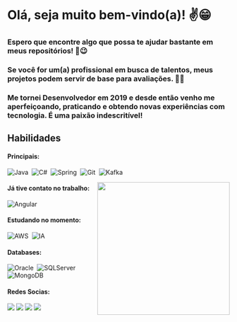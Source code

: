 # Olá, ​seja muito bem-vindo(a)! ✌️​😁

### Espero que encontre algo que possa te ajudar bastante em meus repositórios! 👊​😉​

### Se você for um(a) profissional em busca de talentos, meus projetos podem servir de base para avaliações. 🧑‍💻​

### Me tornei Desenvolvedor em 2019 e desde então venho me aperfeiçoando, praticando e obtendo novas experiências com tecnologia. É uma paixão indescritível!

## Habilidades

#### Principais:

![Java](https://img.icons8.com/?size=100&id=lTKW3iI3wIT0&format=png&color=000000)&nbsp;
![C#](https://img.icons8.com/?size=100&id=Fycm8TUhWmFU&format=png&color=000000)&nbsp;
![Spring](https://img.icons8.com/?size=100&id=90519&format=png&color=000000)&nbsp;
![Git](https://img.icons8.com/?size=100&id=20906&format=png&color=000000)&nbsp;
![Kafka](https://img.icons8.com/?size=100&id=fOhLNqGJsUbJ&format=png&color=000000)&nbsp;

<img src="https://img.freepik.com/free-photo/cyber-security-expert-working-with-technology-neon-lights_23-2151645607.jpg" min-width="300px" max-width="300px" width="300px" align="right">

#### Já tive contato no trabalho:

![Angular](https://img.icons8.com/?size=100&id=l9a5tcSnBwcf&format=png&color=000000)&nbsp;

#### Estudando no momento:

![AWS](https://img.icons8.com/?size=100&id=33039&format=png&color=000000)&nbsp;
![IA](https://img.icons8.com/?size=100&id=97384&format=png&color=000000)&nbsp;

#### Databases:

![Oracle](https://img.icons8.com/?size=100&id=39913&format=png&color=000000)&nbsp;
![SQLServer](https://img.icons8.com/?size=100&id=13406&format=png&color=000000)&nbsp;
![MongoDB](https://img.icons8.com/?size=100&id=bosfpvRzNOG8&format=png&color=000000)&nbsp;

#### Redes Socias:

<div>
  <a href="mailto:felipenascimento411@gmail.com"><img src="https://img.icons8.com/?size=100&id=P7UIlhbpWzZm&format=png&color=000000" target="_blank"></a>
  <a href="mailto:felipenascimento26@outlook.com"><img src="https://img.icons8.com/?size=100&id=ut6gQeo5pNqf&format=png&color=000000" target="_blank"></a>
  <a href="https://www.linkedin.com/in/feehnscmnt/"><img src="https://img.icons8.com/?size=100&id=xuvGCOXi8Wyg&format=png&color=000000" target="_blank"></a>
  <a href="https://www.instagram.com/feehnscmnt/"><img src="https://img.icons8.com/?size=100&id=Xy10Jcu1L2Su&format=png&color=000000" target="_blank"></a>
</div>
